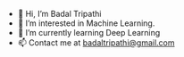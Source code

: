 - 👋 Hi, I’m Badal Tripathi
- 👀 I’m interested in Machine Learning.
- 🌱 I’m currently learning Deep Learning
- 📫 Contact me at badaltripathi@gmail.com

<!---
badal11/badal11 is a ✨ special ✨ repository because its `README.md` (this file) appears on your GitHub profile.
You can click the Preview link to take a look at your changes.
--->

